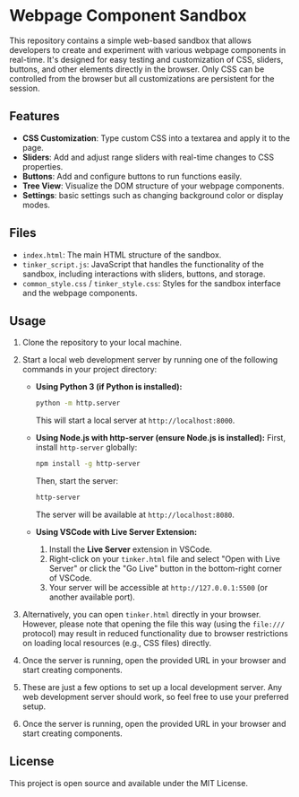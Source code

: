 # Webpage Component Sandbox

This repository contains a simple web-based sandbox that allows developers to create and experiment with various webpage components in real-time. It's designed for easy testing and customization of CSS, sliders, buttons, and other elements directly in the browser. Only CSS can be controlled from the browser but all customizations are persistent for the session.

## Features

- **CSS Customization**: Type custom CSS into a textarea and apply it to the page.
- **Sliders**: Add and adjust range sliders with real-time changes to CSS properties.
- **Buttons**: Add and configure buttons to run functions easily.
- **Tree View**: Visualize the DOM structure of your webpage components.
- **Settings**: basic settings such as changing background color or display modes.

## Files

- `index.html`: The main HTML structure of the sandbox.
- `tinker_script.js`: JavaScript that handles the functionality of the sandbox, including interactions with sliders, buttons, and storage.
- `common_style.css` / `tinker_style.css`: Styles for the sandbox interface and the webpage components.

## Usage

1. Clone the repository to your local machine.
2. Start a local web development server by running one of the following commands in your project directory:

   - **Using Python 3 (if Python is installed):**
     ```bash
     python -m http.server
     ```
     This will start a local server at `http://localhost:8000`.

   - **Using Node.js with http-server (ensure Node.js is installed):**
     First, install `http-server` globally:
     ```bash
     npm install -g http-server
     ```
     Then, start the server:
     ```bash
     http-server
     ```
     The server will be available at `http://localhost:8080`.

   - **Using VSCode with Live Server Extension:**
     1. Install the **Live Server** extension in VSCode.
     2. Right-click on your `tinker.html` file and select "Open with Live Server" or click the "Go Live" button in the bottom-right corner of VSCode.
     3. Your server will be accessible at `http://127.0.0.1:5500` (or another available port).

3. Alternatively, you can open `tinker.html` directly in your browser. However, please note that opening the file this way (using the `file:///` protocol) may result in reduced functionality due to browser restrictions on loading local resources (e.g., CSS files) directly.
   
4. Once the server is running, open the provided URL in your browser and start creating components.

5. These are just a few options to set up a local development server. Any web development server should work, so feel free to use your preferred setup.
4. Once the server is running, open the provided URL in your browser and start creating components.


## License

This project is open source and available under the MIT License.
